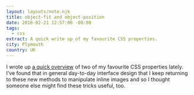 ```yaml
---
layout: layouts/note.njk
title: object-fit and object-position
date: 2016-02-21 12:57:00 -08:00
tags:
  - css
extract: A quick write up of my favourite CSS properties.
city: Plymouth
country: UK
---
```


I wrote up [a quick overview](https://css-tricks.com/on-object-fit-and-object-position/) of two of my favourite CSS properties lately. I’ve found that in general day-to-day interface design that I keep returning to these new methods to manipulate inline images and so I thought someone else might find these tricks useful, too.
